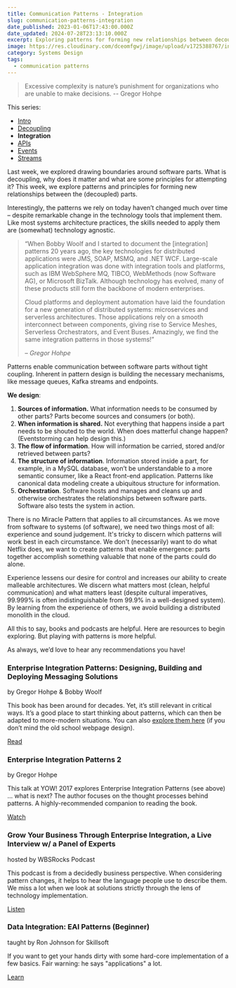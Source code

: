 ```yaml
---
title: Communication Patterns - Integration
slug: communication-patterns-integration
date_published: 2023-01-06T17:43:00.000Z
date_updated: 2024-07-28T23:13:10.000Z
excerpt: Exploring patterns for forming new relationships between decoupled parts.
image: https://res.cloudinary.com/dceomfgwj/image/upload/v1725388767/integration_rrj0fy.jpg
category: Systems Design
tags:
  - communication patterns
---
```

> Excessive complexity is nature’s punishment for organizations who are unable to make decisions.
> *--* Gregor Hohpe

This series:
- [Intro](/communication-patterns-intro)
- [Decoupling](/communication-patterns-decoupling)
- **Integration**
- [APIs](/communication-patterns-apis)
- [Events](/communication-patterns-events)
- [Streams](/communication-patterns-streams)

Last week, we explored drawing boundaries around software parts. What is decoupling, why does it matter and what are some principles for attempting it? This week, we explore patterns and principles for forming new relationships between the (decoupled) parts.

Interestingly, the patterns we rely on today haven’t changed much over time – despite remarkable change in the technology tools that implement them. Like most systems architecture practices, the skills needed to apply them are (somewhat) technology agnostic.

> “When Bobby Woolf and I started to document the [integration] patterns 20 years ago, the key technologies for distributed applications were JMS, SOAP, MSMQ, and .NET WCF. Large-scale application integration was done with integration tools and platforms, such as IBM WebSphere MQ, TIBCO, WebMethods (now Software AG), or Microsoft BizTalk. Although technology has evolved, many of these products still form the backbone of modern enterprises.
> 
> Cloud platforms and deployment automation have laid the foundation for a new generation of distributed systems: microservices and serverless architectures. Those applications rely on a smooth interconnect between components, giving rise to Service Meshes, Serverless Orchestrators, and Event Buses. Amazingly, we find the same integration patterns in those systems!”
> 
> *– Gregor Hohpe*

Patterns enable communication between software parts without tight coupling. Inherent in pattern design is building the necessary mechanisms, like message queues, Kafka streams and endpoints.

**We design**:

1. **Sources of information.** What information needs to be consumed by other parts? Parts become sources and consumers (or both).
2. **When information is shared.** Not everything that happens inside a part needs to be shouted to the world. When does matterful change happen? (Eventstorming can help design this.)
3. **The flow of information**. How will information be carried, stored and/or retrieved between parts?
4. **The structure of information**. Information stored inside a part, for example, in a MySQL database, won’t be understandable to a more semantic consumer, like a React front-end application. Patterns like canonical data modeling create a ubiquitous structure for information.
5. **Orchestration**. Software hosts and manages and cleans up and otherwise orchestrates the relationships between software parts. Software also tests the system in action.

There is no Miracle Pattern that applies to all circumstances. As we move from software to systems (of software), we need two things most of all: experience and sound judgement. It's tricky to discern which patterns will work best in each circumstance. We don't (necessarily) want to do what Netflix does, we want to create patterns that enable emergence: parts together accomplish something valuable that none of the parts could do alone.

Experience lessens our desire for control and increases our ability to create malleable architectures. We discern what matters most (clean, helpful communication) and what matters least (despite cultural imperatives, 99.999% is often indistinguishable from 99.9% in a well-designed system). By learning from the experience of others, we avoid building a distributed monolith in the cloud.

All this to say, books and podcasts are helpful. Here are resources to begin exploring. But playing with patterns is more helpful.

As always, we’d love to hear any recommendations you have!

### Enterprise Integration Patterns: Designing, Building and Deploying Messaging Solutions

by Gregor Hohpe & Bobby Woolf

This book has been around for decades. Yet, it’s still relevant in critical ways. It’s a good place to start thinking about patterns, which can then be adapted to more-modern situations. You can also  [explore them here](https://www.enterpriseintegrationpatterns.com/) (if you don’t mind the old school webpage design).

[Read](https://bookshop.org/p/books/enterprise-integration-patterns-designing-building-and-deploying-messaging-solutions-gregor-hohpe/115845?ean=9780321200686)

### Enterprise Integration Patterns 2

by Gregor Hohpe

This talk at YOW! 2017 explores Enterprise Integration Patterns (see above) … what is next? The author focuses on the thought processes behind patterns. A highly-recommended companion to reading the book.

[Watch](https://www.youtube.com/watch?v=QmaNucXFYd8)

### Grow Your Business Through Enterprise Integration, a Live Interview w/ a Panel of Experts

hosted by WBSRocks Podcast

This podcast is from a decidedly business perspective. When considering pattern changes, it helps to hear the language people use to describe them. We miss a lot when we look at solutions strictly through the lens of technology implementation.

[Listen](https://podcast.wbs.rocks/1456882/8958353-wbsp151-grow-your-business-through-enterprise-integration-a-live-interview-w-a-panel-of-experts)

### Data Integration: EAI Patterns (Beginner)

taught by Ron Johnson for Skillsoft

If you want to get your hands dirty with some hard-core implementation of a few basics. Fair warning: he says "applications" a lot.

[Learn](https://www.skillsoft.com/channel/data-integration-6d9c0e90-b293-11e7-a9da-49acecd508d2?technologyandversion=54746&amp;expertiselevel=54745)


